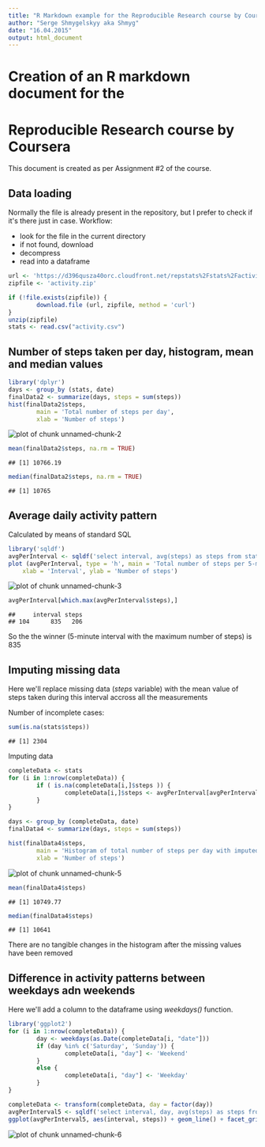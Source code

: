 ```yaml
---
title: "R Markdown example for the Reproducible Research course by Coursera"
author: "Serge Shmygelskyy aka Shmyg"
date: "16.04.2015"
output: html_document
---
```

# Creation of an R markdown document for the
# Reproducible Research course by Coursera

This document is created as per Assignment #2 of the course.

## Data loading

Normally the file is already present in the repository, but I prefer to check if it's there just in case. Workflow:

* look for the file in the current directory
* if not found, download
* decompress
* read into a dataframe


```r
url <- 'https://d396qusza40orc.cloudfront.net/repstats%2Fstats%2Factivity.zip'
zipfile <- 'activity.zip'

if (!file.exists(zipfile)) {
        download.file (url, zipfile, method = 'curl')
} 
unzip(zipfile)
stats <- read.csv("activity.csv")
```

## Number of steps taken per day, histogram, mean and median values


```r
library('dplyr')
days <- group_by (stats, date)
finalData2 <- summarize(days, steps = sum(steps))
hist(finalData2$steps,
        main = 'Total number of steps per day',
        xlab = 'Number of steps')
```

![plot of chunk unnamed-chunk-2](figure/unnamed-chunk-2-1.png) 

```r
mean(finalData2$steps, na.rm = TRUE)
```

```
## [1] 10766.19
```

```r
median(finalData2$steps, na.rm = TRUE)
```

```
## [1] 10765
```

## Average daily activity pattern

Calculated by means of standard SQL

```r
library('sqldf')
avgPerInterval <- sqldf('select interval, avg(steps) as steps from stats group by interval')
plot (avgPerInterval, type = 'h', main = 'Total number of steps per 5-min interval',
	xlab = 'Interval', ylab = 'Number of steps')
```

![plot of chunk unnamed-chunk-3](figure/unnamed-chunk-3-1.png) 

```r
avgPerInterval[which.max(avgPerInterval$steps),]
```

```
##     interval steps
## 104      835   206
```

So the the winner (5-minute interval with the maximum number of steps) is 835

## Imputing missing data

Here we'll replace missing data (_steps_ variable) with the mean value of steps taken during this interval accross all the measurements

Number of incomplete cases:


```r
sum(is.na(stats$steps))
```

```
## [1] 2304
```

Imputing data


```r
completeData <- stats
for (i in 1:nrow(completeData)) { 
        if ( is.na(completeData[i,]$steps )) {
                completeData[i,]$steps <- avgPerInterval[avgPerInterval$interval == completeData[i,]$interval, "steps"]
        }
}

days <- group_by (completeData, date)
finalData4 <- summarize(days, steps = sum(steps))

hist(finalData4$steps,
        main = 'Histogram of total number of steps per day with imputed values',
        xlab = 'Number of steps')
```

![plot of chunk unnamed-chunk-5](figure/unnamed-chunk-5-1.png) 

```r
mean(finalData4$steps)
```

```
## [1] 10749.77
```

```r
median(finalData4$steps)
```

```
## [1] 10641
```

There are no tangible changes in the histogram after the missing values have been removed

## Difference in activity patterns between weekdays adn weekends

Here we'll add a column to the dataframe using _weekdays()_ function.


```r
library('ggplot2')
for (i in 1:nrow(completeData)) {
        day <- weekdays(as.Date(completeData[i, "date"]))
        if (day %in% c('Saturday', 'Sunday')) {
                completeData[i, "day"] <- 'Weekend'
        }
        else {
                completeData[i, "day"] <- 'Weekday'
        }
}

completeData <- transform(completeData, day = factor(day))
avgPerInterval5 <- sqldf('select interval, day, avg(steps) as steps from completeData group by interval, day')
ggplot(avgPerInterval5, aes(interval, steps)) + geom_line() + facet_grid(day ~ .) + xlab("Interval") + ylab("Number of steps")
```

![plot of chunk unnamed-chunk-6](figure/unnamed-chunk-6-1.png) 
